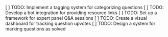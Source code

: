 [ ] TODO: Implement a tagging system for categorizing questions
[ ] TODO: Develop a bot integration for providing resource links
[ ] TODO: Set up a framework for expert panel Q&A sessions
[ ] TODO: Create a visual dashboard for tracking question upvotes
[ ] TODO: Design a system for marking questions as solved